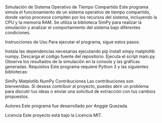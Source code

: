 Simulación de Sistema Operativo de Tiempo Compartido
Este programa simula el funcionamiento de un sistema operativo de tiempo compartido, donde varios procesos compiten por los recursos del sistema, incluyendo la CPU y la memoria RAM. Se utiliza la biblioteca SimPy para realizar la simulación y analizar el comportamiento del sistema bajo diferentes condiciones.

Instrucciones de Uso
Para ejecutar el programa, sigue estos pasos:

Instala las dependencias necesarias ejecutando pip install simpy matplotlib numpy.
Descarga el código fuente del repositorio.
Ejecuta el script main.py.
Observa los resultados de la simulación en la consola y las gráficas generadas.
Requisitos
Este programa requiere Python 3 y las siguientes bibliotecas:

SimPy
Matplotlib
NumPy
Contribuciones
Las contribuciones son bienvenidas. Si deseas contribuir al proyecto, puedes abrir un problema para discutir tus ideas o enviar una solicitud de extracción con tus cambios propuestos.

Autores
Este programa fue desarrollado por Anggie Quezada.

Licencia
Este proyecto está bajo la Licencia MIT.
